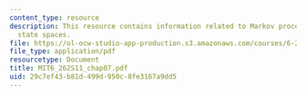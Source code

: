```yaml
---
content_type: resource
description: This resource contains information related to Markov processes with countable
  state spaces.
file: https://ol-ocw-studio-app-production.s3.amazonaws.com/courses/6-262-discrete-stochastic-processes-spring-2011/29c7ef43b81d499d950c8fe3167a9dd5_MIT6_262S11_chap07.pdf
file_type: application/pdf
resourcetype: Document
title: MIT6_262S11_chap07.pdf
uid: 29c7ef43-b81d-499d-950c-8fe3167a9dd5
---
```


